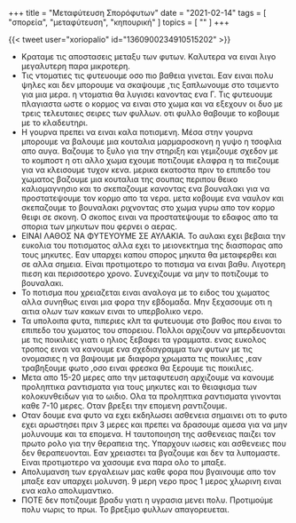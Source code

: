 +++
title = "Μεταφύτευση Σπορόφυτων"
date = "2021-02-14"
tags = [ "σπορεία", "μεταφύτευση", "κηπουρική" ]
topics = [ "" ]
+++

{{< tweet user="xoriopalio" id="1360900234910515202" >}}

-   Κραταμε τις αποστασεις μεταξυ των φυτων. Kαλυτερα να ειναι  λιγο μεγαλυτερη παρα μικροτερη.
-   Tις ντοματιες τις φυτευουμε οσο πιο βαθεια γινεται. Eαν ειναι πολυ ψηλες και δεν μπορουμε να σκαψουμε ,τις ξαπλωνουμε στο τσιμεντο για μια μερα. η ντοματια θα λυγισει κανοντας ενα Γ. Τις φυτευουμε πλαγιαστα ωστε ο κορμος να ειναι στο χωμα και να εξεχουν οι δυο με τρεις τελευταιες σειρες των φυλλων. οτι φυλλο θαβουμε το κοβουμε με το κλαδευτηρι.
-   Η γουρνα πρεπει να ειναι καλα ποτισμενη. Mέσα στην γουρνα μπορουμε να βαλουμε μια κουταλια μαρμαροσκονη η γυψο η τσοφλια απο αυγα. Βαζουμε το ξυλο για την στηριξη και γεμιζουμε σχεδον με το κομποστ η οτι αλλο χωμα εχουμε ποτιζουμε ελαφρα η τα πιεζουμε για να κλεισουμε τυχον κενα. μερικα εκατοστα πριν το επιπεδο του χωματος βαζουμε μια κουταλια της σουπας περιπου θεικο καλιομαγνησιο και το σκεπαζουμε κανοντας ενα βουναλακι για να προστατεψουμε τον κορμο απο τα νερα. μετα κοβουμε ενα ναυλον και σκεπαζουμε το βουναλακι ριχνοντας στο χωμα γυρω απο τον κορμο θειφι σε σκονη. Ο σκοπος ειναι να προστατεψουμε το εδαφος απο τα σπορια των μηκυτων που φερνει ο αερας.
-   ΕΙΝΑΙ ΛΑΘΟΣ ΝΑ ΦΥΤΕΥΟΥΜΕ ΣΕ ΑΥΛΑΚΙΑ. Το αυλακι εχει βεβαια την ευκολια του ποτισματος αλλα εχει το μειονεκτημα της διασπορας απο τους μηκυτες. Εαν υπαρχει καπου σπορος μηκυτα θα μεταφερθει και σε αλλα σημεια. Είναι προτιμοτερο το ποτισμα να ειναι βαθυ. Λιγοτερη πιεση και περισσοτερο χρονο. Συνεχιζουμε να μην το ποτιζουμε το βουναλακι.
-   Το ποτισμα που χρειαζεται ειναι αναλογα με το ειδος του χωματος αλλα συνηθως ειναι μια φορα την εβδομαδα. Μην ξεχασουμε οτι η αιτια ολων των κακων ειναι το υπερβολικο νερο.
-   Τα υπολοιπα φυτα, πιπεριες κλπ τα φυτευουμε στο βαθος που ειναι το επιπεδο του χωματος του σπορειου. Πολλοι αρχιζουν να μπερδευονται με τις ποικιλιες γιατι ο ηλιος ξεβαφει τα γραμματα. ενας ευκολος τροπος ειναι να κανουμε ενα σχεδιαγραμμα των φυτων με τις ονομασιες η να βαψουμε με διαφορα χρωματα τις ποικιλιες ,εαν τραβηξουμε φωτο ,οσο ειναι φρεσκα θα ξερουμε τις ποικιλιες.
-   Μετα απο 15-20 μερες απο την μεταφυτευση αρχιζουμε να κανουμε προληπτικα ραντισματα για τους μηκυτες και το θειαφισμα των κολοκυνθειδων για το ωιδιο. Ολα τα προληπτικα ραντισματα γινονται καθε 7-10 μερες. Οταν βρεξει την επομενη ραντιζουμε.
-   Οταν δουμε ενα φυτο να εχει εκδηλωσει ασθενεια σημαινει οτι το φυτο εχει αρωστησει πριν 3 μερες και πρεπει να δρασουμε αμεσα για να μην μολυνουμε και τα επομενα. Η ταυτοποιηση της ασθενειας παιζει τον πρωτο ρολο για την θεραπεια της. Υπαρχουν ιωσεις και ασθενειες που δεν θεραπευονται. Εαν χρειαστει τα βγαζουμε και δεν τα λυπομαστε. Ειναι προτιμοτερο να χασουμε ενα παρα ολο το μπαξε.
-   Aπολυμανση των εργαλειων μας  καθε φορα που βγαινουμε απο τον μπαξε εαν υπαρχει μολυνση. 9 μερη νερο προς 1 μερος χλωρινη ειναι ενα καλο απολυμαντικο.
-   ΠΟΤΕ δεν ποτιζουμε βραδυ γιατι η υγρασια μενει πολυ. Προτιμούμε πολυ νωρις το πρωι. Το βρεξιμο φυλλων απαγορευεται.
